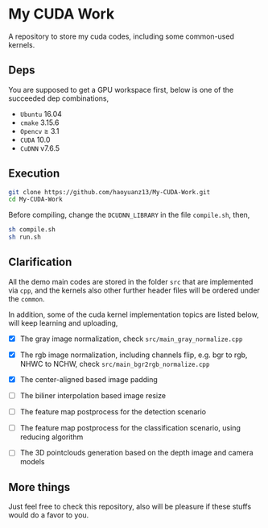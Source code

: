 # My CUDA Work
A repository to store my cuda codes, including some common-used kernels. 

## Deps
You are supposed to get a GPU workspace first, below is one of the succeeded dep combinations, 
- `Ubuntu` 16.04
- `cmake` 3.15.6
- `Opencv` ≥ 3.1
- `CUDA` 10.0
- `CuDNN` v7.6.5


## Execution
```bash
git clone https://github.com/haoyuanz13/My-CUDA-Work.git
cd My-CUDA-Work
```

Before compiling, change the `DCUDNN_LIBRARY` in the file `compile.sh`, then, 
```bash
sh compile.sh
sh run.sh
```


## Clarification
All the demo main codes are stored in the folder `src` that are implemented via `cpp`, and the kernels also other further header files will be ordered under the `common`.

In addition, some of the cuda kernel implementation topics are listed below, will keep learning and uploading, <br>
- [x] The gray image normalization, check `src/main_gray_normalize.cpp`
- [x] The rgb image normalization, including channels flip, e.g. bgr to rgb, NHWC to NCHW, check `src/main_bgr2rgb_normalize.cpp`
- [x] The center-aligned based image padding 
- [ ] The biliner interpolation based image resize
- [ ] The feature map postprocess for the detection scenario
- [ ] The feature map postprocess for the classification scenario, using reducing algorithm
- [ ] The 3D pointclouds generation based on the depth image and camera models


## More things
Just feel free to check this repository, also will be pleasure if these stuffs would do a favor to you.
